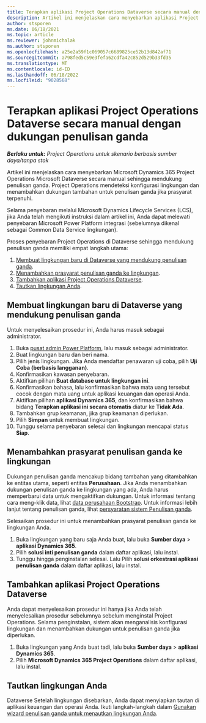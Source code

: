 ```yaml
---
title: Terapkan aplikasi Project Operations Dataverse secara manual dengan dukungan penulisan ganda
description: Artikel ini menjelaskan cara menyebarkan aplikasi Project Operations Dataverse secara manual sehingga mendukung penulisan ganda.
author: stsporen
ms.date: 06/18/2021
ms.topic: article
ms.reviewer: johnmichalak
ms.author: stsporen
ms.openlocfilehash: a25e2a59f1c069057c6689825ce52b13d842af71
ms.sourcegitcommit: a798fed5c59e3fefa62cdfa42c852d529b33fd35
ms.translationtype: MT
ms.contentlocale: id-ID
ms.lasthandoff: 06/18/2022
ms.locfileid: "9028568"
---
```

# <a name="manually-deploy-the-project-operations-dataverse-app-with-dual-write-support"></a>Terapkan aplikasi Project Operations Dataverse secara manual dengan dukungan penulisan ganda

_**Berlaku untuk:** Project Operations untuk skenario berbasis sumber daya/tanpa stok_

Artikel ini menjelaskan cara menyebarkan Microsoft Dynamics 365 Project Operations Microsoft Dataverse secara manual sehingga mendukung penulisan ganda. Project Operations mendeteksi konfigurasi lingkungan dan menambahkan dukungan tambahan untuk penulisan ganda jika prasyarat terpenuhi.

Selama penyebaran melalui Microsoft Dynamics Lifecycle Services (LCS), jika Anda telah mengikuti instruksi dalam artikel ini, Anda dapat melewati penyebaran Microsoft Power Platform integrasi (sebelumnya dikenal sebagai Common Data Service lingkungan).

Proses penyebaran Project Operations di Dataverse sehingga mendukung penulisan ganda memiliki empat langkah utama:

1. [Membuat lingkungan baru di Dataverse yang mendukung penulisan ganda](#create).
2. [Menambahkan prasyarat penulisan ganda ke lingkungan](#prerequisites).
3. [Tambahkan aplikasi Project Operations Dataverse](#dataverse).
4. [Tautkan lingkungan Anda](#link).

## <a name="create-a-new-environment-in-dataverse-that-supports-dual-write"></a><a name="create"></a>Membuat lingkungan baru di Dataverse yang mendukung penulisan ganda

Untuk menyelesaikan prosedur ini, Anda harus masuk sebagai administrator.

1. Buka [pusat admin Power Platform](https://admin.powerplatform.com), lalu masuk sebagai administrator.
2. Buat lingkungan baru dan beri nama.
3. Pilih jenis lingkungan. Jika Anda mendaftar penawaran uji coba, pilih **Uji Coba (berbasis langganan)**.
4. Konfirmasikan kawasan penyebaran.
5. Aktifkan pilihan **Buat database untuk lingkungan ini**. 
6. Konfirmasikan bahasa, lalu konfirmasikan bahwa mata uang tersebut cocok dengan mata uang untuk aplikasi keuangan dan operasi Anda.
7. Aktifkan pilihan **aplikasi Dynamics 365**, dan konfirmasikan bahwa bidang **Terapkan aplikasi ini secara otomatis** diatur ke **Tidak Ada**.
8. Tambahkan grup keamanan, jika grup keamanan diperlukan.
9. Pilih **Simpan** untuk membuat lingkungan.
10. Tunggu selama penyebaran selesai dan lingkungan mencapai status **Siap**.

## <a name="add-dual-write-prerequisites-to-the-environment"></a><a name="prerequisites"></a>Menambahkan prasyarat penulisan ganda ke lingkungan

Dukungan penulisan ganda mencakup bidang tambahan yang ditambahkan ke entitas utama, seperti entitas **Perusahaan**. Jika Anda menambahkan dukungan penulisan ganda ke lingkungan yang ada, Anda harus memperbarui data untuk mengaktifkan dukungan. Untuk informasi tentang cara meng-klik data, lihat [data perusahaan Bootstrap](/dynamics365/fin-ops-core/dev-itpro/data-entities/dual-write/bootstrap-company-data). Untuk informasi lebih lanjut tentang penulisan ganda, lihat [persyaratan sistem Penulisan ganda](/dynamics365/fin-ops-core/dev-itpro/data-entities/dual-write/dual-write-system-req).

Selesaikan prosedur ini untuk menambahkan prasyarat penulisan ganda ke lingkungan Anda.

1. Buka lingkungan yang baru saja Anda buat, lalu buka **Sumber daya** \> **aplikasi Dynamics 365**.
2. Pilih **solusi inti penulisan ganda** dalam daftar aplikasi, lalu instal.
3. Tunggu hingga penginstalan selesai. Lalu Pilih **solusi orkestrasi aplikasi penulisan ganda** dalam daftar aplikasi, lalu instal.

## <a name="add-the-project-operations-dataverse-app"></a><a name="dataverse"></a>Tambahkan aplikasi Project Operations Dataverse

Anda dapat menyelesaikan prosedur ini hanya jika Anda telah menyelesaikan prosedur sebelumnya sebelum menginstal Project Operations. Selama penginstalan, sistem akan menganalisis konfigurasi lingkungan dan menambahkan dukungan untuk penulisan ganda jika diperlukan.

1. Buka lingkungan yang Anda buat tadi, lalu buka **Sumber daya** \> **aplikasi Dynamics 365**.
2. Pilih **Microsoft Dynamics 365 Project Operations** dalam daftar aplikasi, lalu instal.

## <a name="link-your-environments"></a><a name="link"></a>Tautkan lingkungan Anda

Dataverse Setelah lingkungan disebarkan, Anda dapat menyiapkan tautan di aplikasi keuangan dan operasi Anda. Ikuti langkah-langkah dalam [Gunakan wizard penulisan ganda untuk menautkan lingkungan Anda](/dynamics365/fin-ops-core/dev-itpro/data-entities/dual-write/link-your-environment).
